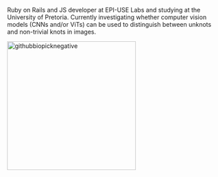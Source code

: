 Ruby on Rails and JS developer at EPI-USE Labs and studying at the University of Pretoria. Currently investigating whether computer vision models (CNNs and/or ViTs) can be used to distinguish between unknots and non-trivial knots in images.  

<img src="https://github.com/user-attachments/assets/a558b5f4-e925-4c84-be1e-37d77f9cd397" alt="githubbiopicknegative" width="300"/>
